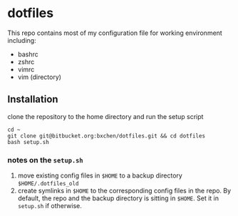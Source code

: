 # dotfiles

This repo contains most of my configuration file for working environment including:

- bashrc
- zshrc
- vimrc
- vim (directory)

## Installation
clone the repository to the home directory and run the setup script

    cd ~
    git clone git@bitbucket.org:bxchen/dotfiles.git && cd dotfiles
    bash setup.sh

### notes on the `setup.sh`
1. move existing config files in `$HOME` to a backup directory
   `$HOME/.dotfiles_old`
2. create symlinks in `$HOME` to the corresponding config files in the repo. By
   default, the repo and the backup directory is sitting in `$HOME`. Set it in
   `setup.sh` if otherwise.